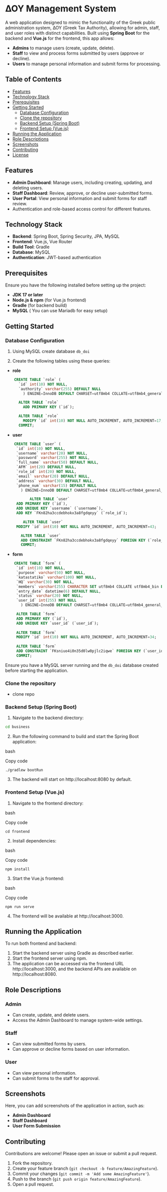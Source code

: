 # ΔΟΥ Management System
A web application designed to mimic the functionality of the Greek public administration system, ΔΟΥ (Greek Tax Authority), allowing for admin, staff, and user roles with distinct capabilities. Built using **Spring Boot** for the backend and **Vue.js** for the frontend, this app allows:

-   **Admins** to manage users (create, update, delete).
-   **Staff** to view and process forms submitted by users (approve or decline).
-   **Users** to manage personal information and submit forms for processing.

 ## Table of Contents

-   [Features](#features)
-   [Technology Stack](#technology-stack)
-   [Prerequisites](#prerequisites)
-   [Getting Started](#getting-started)
    -   [Database Configuration](#database-configuration)
    -   [Clone the repository](#clone-the-repository)
    -   [Backend Setup (Spring Boot)](#backend-setup-spring-boot)
    -   [Frontend Setup (Vue.js)](#frontend-setup-vuejs)
-   [Running the Application](#running-the-application)
-   [Role Descriptions](#role-descriptions)
-   [Screenshots](#screenshots)
-   [Contributing](#contributing)
-   [License](#license)

## Features

-   **Admin Dashboard**: Manage users, including creating, updating, and deleting users.
-   **Staff Dashboard**: Review, approve, or decline user-submitted forms.
-   **User Portal**: View personal information and submit forms for staff review.
-   Authentication and role-based access control for different features.

## Technology Stack

-   **Backend**: Spring Boot, Spring Security, JPA, MySQL
-   **Frontend**: Vue.js, Vue Router
-   **Build Tool**: Gradle
-   **Database**:  MySQL
-   **Authentication**: JWT-based authentication

## Prerequisites

Ensure you have the following installed before setting up the project:

-   **JDK 17 or later**
-   **Node.js & npm** (for Vue.js frontend)
-   **Gradle** (for backend build)
-   **MySQL** ( You can use Mariadb for easy setup)

## Getting Started

### Database Configuration

1. Using MySQL create database ```db_doi```

3. Create the following tables using these queries: 
- **role**
```sql
	CREATE TABLE `role` (
	  `id` int(10) NOT NULL,
	  `authority` varchar(255) DEFAULT NULL
		) ENGINE=InnoDB DEFAULT CHARSET=utf8mb4 COLLATE=utf8mb4_general_ci;

  	  ALTER TABLE `role`
  		ADD PRIMARY KEY (`id`);

  	  ALTER TABLE `role`
  		MODIFY `id` int(10) NOT NULL AUTO_INCREMENT, AUTO_INCREMENT=17;
  	  COMMIT;
 ```
 - **user**
 ```sql 
	 CREATE TABLE `user` (
	  `id` int(10) NOT NULL,
	  `username` varchar(20) NOT NULL,
	  `password` varchar(255) NOT NULL,
	  `full_name` varchar(50) DEFAULT NULL,
	  `AFM` int(20) DEFAULT NULL,
	  `role_id` int(20) NOT NULL,
	  `email` varchar(20) DEFAULT NULL,
	  `address` varchar(30) DEFAULT NULL,
	  `phone_num` varchar(15) DEFAULT NULL
		) ENGINE=InnoDB DEFAULT CHARSET=utf8mb4 COLLATE=utf8mb4_general_ci;

     		ALTER TABLE `user`
	  ADD PRIMARY KEY (`id`),
	  ADD UNIQUE KEY `username` (`username`),
	  ADD KEY `FKn82ha3ccdebhokx3a8fgdqeyy` (`role_id`);

	     ALTER TABLE `user`
	  MODIFY `id` int(10) NOT NULL AUTO_INCREMENT, AUTO_INCREMENT=43;

     	ALTER TABLE `user`
  		ADD CONSTRAINT `FKn82ha3ccdebhokx3a8fgdqeyy` FOREIGN KEY (`role_id`) REFERENCES `role` (`id`);
		COMMIT;
 ```
 - **form**
 ```sql
	 CREATE TABLE `form` (
	  `id` int(10) NOT NULL,
	  `purpose` varchar(50) NOT NULL,
	  `katastatiko` varchar(100) NOT NULL,
	  `HQ` varchar(30) NOT NULL,
	  `members` varchar(255) CHARACTER SET utf8mb4 COLLATE utf8mb4_bin DEFAULT NULL,
	  `entry_date` datetime(6) DEFAULT NULL,
	  `status` varchar(20) NOT NULL,
	  `user_id` int(255) NOT NULL
		) ENGINE=InnoDB DEFAULT CHARSET=utf8mb4 COLLATE=utf8mb4_general_ci;

	  ALTER TABLE `form`
	  ADD PRIMARY KEY (`id`),
	  ADD UNIQUE KEY `user_id` (`user_id`);
	
	  ALTER TABLE `form`
	  MODIFY `id` int(10) NOT NULL AUTO_INCREMENT, AUTO_INCREMENT=34;
	
	  ALTER TABLE `form`
	  ADD CONSTRAINT `FKsniuo4i0n35d0lw0pjlc2iqwe` FOREIGN KEY (`user_id`) REFERENCES `user` (`id`);
  	  COMMIT;
 ```

Ensure you have a MySQL server running and the `db_doi` database created before starting the application.

### Clone the repository

- clone repo

### Backend Setup (Spring Boot)

1.  Navigate to the backend directory:

```bash
cd business
```
2.  Run the following command to build and start the Spring Boot application:

bash

Copy code

`./gradlew bootRun` 

3.  The backend will start on http://localhost:8080 by default.

### Frontend Setup (Vue.js)

1.  Navigate to the frontend directory:

bash

Copy code

`cd frontend` 

2.  Install dependencies:

bash

Copy code

`npm install` 

3.  Start the Vue.js frontend:

bash

Copy code

`npm run serve` 

4.  The frontend will be available at http://localhost:3000.

## Running the Application

To run both frontend and backend:

1.  Start the backend server using Gradle as described earlier.
2.  Start the frontend server using npm.
3.  The application can be accessed via the frontend URL http://localhost:3000, and the backend APIs are available on http://localhost:8080.

## Role Descriptions

### Admin

-   Can create, update, and delete users.
-   Access the Admin Dashboard to manage system-wide settings.

### Staff

-   Can view submitted forms by users.
-   Can approve or decline forms based on user information.

### User

-   Can view personal information.
-   Can submit forms to the staff for approval.

## Screenshots

Here, you can add screenshots of the application in action, such as:

-   **Admin Dashboard**
-   **Staff Dashboard**
-   **User Form Submission**

## Contributing

Contributions are welcome! Please open an issue or submit a pull request.

1.  Fork the repository.
2.  Create your feature branch (`git checkout -b feature/AmazingFeature`).
3.  Commit your changes (`git commit -m 'Add some AmazingFeature'`).
4.  Push to the branch (`git push origin feature/AmazingFeature`).
5.  Open a pull request.
